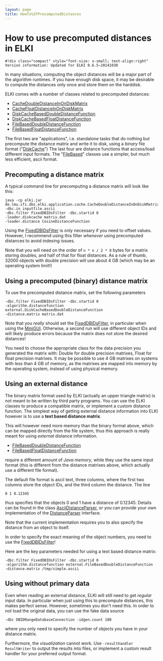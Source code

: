 ```yaml
---
layout: page
title: HowTo%2FPrecomputedDistances
---
```



How to use precomputed distances in ELKI
========================================

    #!div class="compact" style="font-size: x-small; text-align:right"
    Version information: Updated for ELKI 0.6.5~20141030

In many situations, computing the object distances will be a major part of the algorithm runtimes. If you have enough disk space, it may be desirable to compute the distances only once and store them on the harddisk.

ELKI comes with a number of classes related to precomputed distances:

-   [CacheDoubleDistanceInOnDiskMatrix](./releases/current/doc/de/lmu/ifi/dbs/elki/application/cache/CacheDoubleDistanceInOnDiskMatrix.html)
-   [CacheFloatDistanceInOnDiskMatrix](./releases/current/doc/de/lmu/ifi/dbs/elki/application/cache/CacheFloatDistanceInOnDiskMatrix.html)
-   [DiskCacheBasedDoubleDistanceFunction](./releases/current/doc/de/lmu/ifi/dbs/elki/distance/distancefunction/external/DiskCacheBasedDoubleDistanceFunction.html)
-   [DiskCacheBasedFloatDistanceFunction](./releases/current/doc/de/lmu/ifi/dbs/elki/distance/distancefunction/external/DiskCacheBasedFloatDistanceFunction.html)
-   [FileBasedDoubleDistanceFunction](./releases/current/doc/de/lmu/ifi/dbs/elki/distance/distancefunction/external/FileBasedDoubleDistanceFunction.html)
-   [FileBasedFloatDistanceFunction](./releases/current/doc/de/lmu/ifi/dbs/elki/distance/distancefunction/external/FileBasedFloatDistanceFunction.html)

The first two are "applications", i.e. standalone tasks that do nothing but precompute the distance matrix and write it to disk, using a *binary* file format ("[DiskCache](./DiskCache)") The last four are distance functions that access/load different input formats. The "[FileBased](./FileBased)" classes use a simpler, but much less efficient, ascii format.

Precomputing a distance matrix
------------------------------

A typical command line for precomputing a distance matrix will look like this:

    java -cp elki.jar
    de.lmu.ifi.dbs.elki.application.cache.CacheDoubleDistanceInOnDiskMatrix
    -dbc.in inputfile.ascii
    -dbc.filter FixedDBIDsFilter -dbc.startid 0
    -loader.diskcache matrix.dat
    -loader.distance CosineDistanceFunction

Using the [FixedDBIDsFilter](./releases/current/doc/de/lmu/ifi/dbs/elki/datasource/filter/FixedDBIDsFilter.html) is only necessary if you need to offset values. However, I recommend using this filter *whenever* using precomputed distances to avoid indexing issues.

Note that you will need on the order of `n * n / 2 * 8` bytes for a matrix storing doubles, and half of that for float distances. As a rule of thumb, 32000 objects with double precision will use about 4 GB (which may be an operating system limit!)

Using a precomputed (binary) distance matrix
--------------------------------------------

To use the precomputed distance matrix, set the following parameters

    -dbc.filter FixedDBIDsFilter -dbc.startid 0
    -algorithm.distancefunction external.DiskCacheBasedDoubleDistanceFunction
    -distance.matrix matrix.dat

Note that you *really* should set the [FixedDBIDsFilter](./releases/current/doc/de/lmu/ifi/dbs/elki/datasource/filter/FixedDBIDsFilter.html), in particular when using the [MiniGUI](./MiniGUI). Otherwise, a second run will use different object IDs and will likely produce errors because the matrix does not store the desired distances!

You need to choose the appropriate class for the data precision you generated the matrix with: Double for double precision matrixes, Float for float precision matrixes. It may be possible to use 4 GB matrixes on systems with less than 4 GB of memory, as the matrixes are mapped into memory by the operating system, instead of using physical memory.

Using an external distance
--------------------------

The binary matrix format used by ELKI (actually an upper triangle matrix) is not meant to be written by third party programs. You can use the ELKI classes to produce a compatible matrix, or implement a custom distance function. The simplest way of getting external distance information into ELKI however is to use a **text based distance matrix**.

This will however need more memory than the binary format above, which can be mapped directly from the file system, thus this approach is really meant for using *external* distance information.

-   [FileBasedDoubleDistanceFunction](./releases/current/doc/de/lmu/ifi/dbs/elki/distance/distancefunction/external/FileBasedDoubleDistanceFunction.html)
-   [FileBasedFloatDistanceFunction](./releases/current/doc/de/lmu/ifi/dbs/elki/distance/distancefunction/external/FileBasedFloatDistanceFunction.html)

require a different amount of *Java memory*, while they use the same input format (this is different from the distance matrixes above, which actually use a different file format).

The default file format is ascii text, three columns, where the first two columns store the object IDs, and the third column the distance. The line

    0 1 0.12345

thus specifies that the objects 0 and 1 have a distance of 0.12345. Details can be found in the class [AsciiDistanceParser](./releases/current/doc/de/lmu/ifi/dbs/elki/distance/distancefunction/external/AsciiDistanceParser.html), or you can provide your own implementation of the [DistanceParser](./releases/current/doc/de/lmu/ifi/dbs/elki/distance/distancefunction/external/DistanceParser.html) interface.

Note that the current implementation requires you to also specify the distance from an object to itself.

In order to specify the exact meaning of the object numbers, you need to use the [FixedDBIDsFilter](./releases/current/doc/de/lmu/ifi/dbs/elki/datasource/filter/FixedDBIDsFilter.html)!

Here are the key parameters needed for using a text based distance matrix:

    -dbc.filter FixedDBIDsFilter -dbc.startid 0
    -algorithm.distancefunction external.FileBasedDoubleDistanceFunction
    -distance.matrix /tmp/simple.ascii

Using without primary data
--------------------------

Even when reading an external distance, ELKI will still need to get *regular* input data. In particular when just using this to precompute distances, this makes perfect sense. However, sometimes you don't need this. In order to *not* load the original data, you can use the fake data source

    -dbc DBIDRangeDatabaseConnection -idgen.count 100

where you only need to specify the number of objects you have in your distance matrix.

Furthermore, the *visualization* cannot work. Use `-resulthandler ResultWriter` to output the results into files, or implement a custom result handler for your preferred output format.
